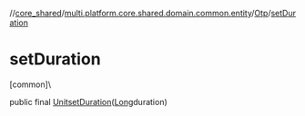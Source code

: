 //[core_shared](../../../index.md)/[multi.platform.core.shared.domain.common.entity](../index.md)/[Otp](index.md)/[setDuration](set-duration.md)

# setDuration

[common]\

public final [Unit](https://kotlinlang.org/api/latest/jvm/stdlib/kotlin/-unit/index.html)[setDuration](set-duration.md)([Long](https://developer.android.com/reference/kotlin/java/lang/Long.html)duration)
